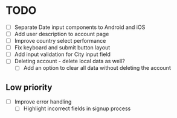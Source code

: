 # TODO

- [ ] Separate Date input components to Android and iOS
- [ ] Add user description to account page
- [ ] Improve country select performance
- [ ] Fix keyboard and submit button layout
- [ ] Add input validation for City input field
- [ ] Deleting account - delete local data as well?
  - [ ] Add an option to clear all data without deleting the account

## Low priority

- [ ] Improve error handling
  - [ ] Highlight incorrect fields in signup process

